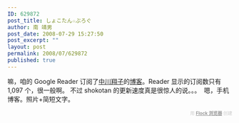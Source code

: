 ```yaml
---
ID: 629872
post_title: しょこたん☆ぶろぐ
author: 南 靖男
post_date: 2008-07-29 15:27:50
post_excerpt: ""
layout: post
permalink: 2008/07/629872
published: true
---
```

嘛，咱的 Google Reader 订阅了<a href="http://zh.wikipedia.org/wiki/%E4%B8%AD%E5%B7%9D%E7%BF%94%E5%AD%90">中川翔子</a>的<a href="http://blog.excite.co.jp/shokotan/">博客</a>。Reader 显示的订阅数只有 1,097 个，很一般啊。
不过 <span class="TIME"><span class="AUTHOR">shokotan 的更新速度真是很惊人的说。。。
</span></span><img src="http://pds.exblog.jp/pds/1/200807/29/62/g0151262_15392033.jpg" style="" title="" alt="" />
嗯，手机博客。照片+简短文字。
   <div class="flockcredit" style="text-align: right; color: #CCC; font-size: x-small;">用 <a href="http://www.flock.com/blogged-with-flock" style="color: #999; font-weight: bold;" target="_new" title="Flock Browser">Flock 浏览器</a> 创建</div>